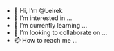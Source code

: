 - 👋 Hi, I’m @Leirek
- 👀 I’m interested in ...
- 🌱 I’m currently learning ...
- 💞️ I’m looking to collaborate on ...
- 📫 How to reach me ...

<!---
Leirek/Leirek is a ✨ special ✨ repository because its `README.md` (this file) appears on your GitHub profile.
You can click the Preview link to take a look at your changes.
--->

